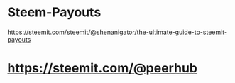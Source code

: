 # Steem-Payouts
https://steemit.com/steemit/@shenanigator/the-ultimate-guide-to-steemit-payouts

# https://steemit.com/@peerhub
